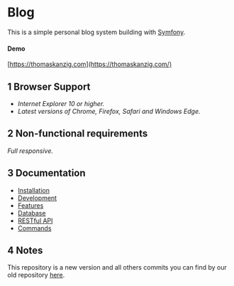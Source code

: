 # Blog 
This is a simple personal blog system building with [Symfony](https://symfony.com/).

#### Demo
[https://thomaskanzig.com](https://thomaskanzig.com/)

## 1 Browser Support

- *Internet Explorer 10 or higher.*
- *Latest versions of Chrome, Firefox, Safari and Windows Edge.*

## 2 Non-functional requirements

*Full responsive.*

## 3 Documentation

- [Installation](documentation/installation.md)
- [Development](documentation/development.md)
- [Features](documentation/features.md)
- [Database](documentation/database.md)
- [RESTful API](documentation/rest.md)
- [Commands](documentation/commands.md)

## 4 Notes
This repository is a new version and all others commits you can find by our old repository [here](https://github.com/5i1/symfony-study-blog).
